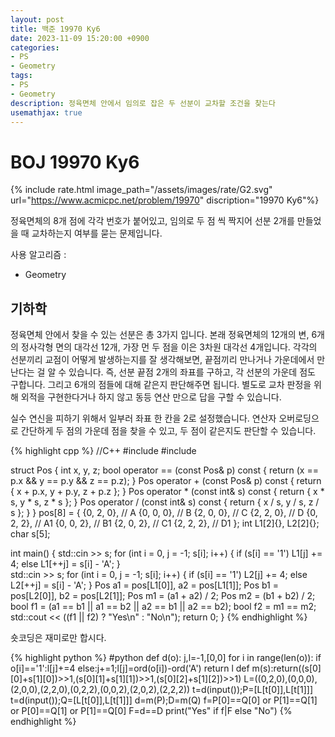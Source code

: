 ```yaml
---
layout: post
title: 백준 19970 Ky6
date: 2023-11-09 15:20:00 +0900
categories:
- PS
- Geometry
tags:
- PS
- Geometry
description: 정육면체 안에서 임의로 잡은 두 선분이 교차할 조건을 찾는다
usemathjax: true
---
```


# BOJ 19970 Ky6

{% include rate.html image_path="/assets/images/rate/G2.svg" url="https://www.acmicpc.net/problem/19970" discription="19970 Ky6"%}

정육면체의 8개 점에 각각 번호가 붙어있고, 임의로 두 점 씩 짝지어 선분 2개를 만들었을 때 교차하는지 여부를 묻는 문제입니다.

사용 알고리즘 :
- Geometry

## 기하학

정육면체 안에서 찾을 수 있는 선분은 총 3가지 입니다. 본래 정육면체의 12개의 변, 6개의 정사각형 면의 대각선 12개, 가장 먼 두 점을 이은 3차원 대각선 4개입니다. 각각의 선분끼리 교점이 어떻게 발생하는지를 잘 생각해보면, 끝점끼리 만나거나 가운데에서 만난다는 걸 알 수 있습니다. 즉, 선분 끝점 2개의 좌표를 구하고, 각 선분의 가운데 점도 구합니다. 그리고 6개의 점들에 대해 같은지 판단해주면 됩니다. 별도로 교차 판정을 위해 외적을 구현한다거나 하지 않고 동등 연산 만으로 답을 구할 수 있습니다.

실수 연신을 피하기 위해서 일부러 좌표 한 칸을 2로 설정했습니다. 연산자 오버로딩으로 간단하게 두 점의 가운데 점을 찾을 수 있고, 두 점이 같은지도 판단할 수 있습니다.

{% highlight cpp %}
//C++
#include <iostream>
#include <algorithm>

struct Pos {
    int x, y, z;
    bool operator == (const Pos& p) const { return (x == p.x && y == p.y && z == p.z); }
    Pos operator + (const Pos& p) const { return { x + p.x, y + p.y, z + p.z }; }
    Pos operator * (const int& s) const { return { x * s, y * s, z * s }; }
    Pos operator / (const int& s) const { return { x / s, y / s, z / s }; }
} pos[8] = {
    {0, 2, 0},  // A
    {0, 0, 0},  // B
    {2, 0, 0},  // C
    {2, 2, 0},  // D
    {0, 2, 2},  // A1
    {0, 0, 2},  // B1
    {2, 0, 2},  // C1
    {2, 2, 2},  // D1
};
int L1[2]{}, L2[2]{};
char s[5];


int main() {
std::cin >> s;
    for (int i = 0, j = -1; s[i]; i++) {
        if (s[i] == '1') L1[j] += 4;
        else L1[++j] = s[i] - 'A';
    }	
    std::cin >> s;
    for (int i = 0, j = -1; s[i]; i++) {
        if (s[i] == '1') L2[j] += 4;
        else L2[++j] = s[i] - 'A';
    }
    Pos a1 = pos[L1[0]], a2 = pos[L1[1]];
    Pos b1 = pos[L2[0]], b2 = pos[L2[1]];
    Pos m1 = (a1 + a2) / 2;
    Pos m2 = (b1 + b2) / 2;
    bool f1 = (a1 == b1 || a1 == b2 || a2 == b1 || a2 == b2);
    bool f2 = m1 == m2;
    std::cout << ((f1 || f2) ? "Yes\n" : "No\n");
    return 0;
}
{% endhighlight %}

숏코딩은 재미로만 합시다.

{% highlight python %}
#python
def d(o):
 j,l=-1,[0,0]
 for i in range(len(o)):
  if o[i]=='1':l[j]+=4
  else:j+=1;l[j]=ord(o[i])-ord('A')
 return l
def m(s):return((s[0][0]+s[1][0])>>1,(s[0][1]+s[1][1])>>1,(s[0][2]+s[1][2])>>1)
L=((0,2,0),(0,0,0),(2,0,0),(2,2,0),(0,2,2),(0,0,2),(2,0,2),(2,2,2))
t=d(input());P=[L[t[0]],L[t[1]]]
t=d(input());Q=[L[t[0]],L[t[1]]]
d=m(P);D=m(Q)
f=P[0]==Q[0] or P[1]==Q[1] or P[0]==Q[1] or P[1]==Q[0]
F=d==D
print("Yes" if f|F else "No")
{% endhighlight %}
